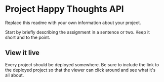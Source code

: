 # Project Happy Thoughts API

Replace this readme with your own information about your project.

Start by briefly describing the assignment in a sentence or two. Keep it short and to the point.

## View it live

Every project should be deployed somewhere. Be sure to include the link to the deployed project so that the viewer can click around and see what it's all about.
